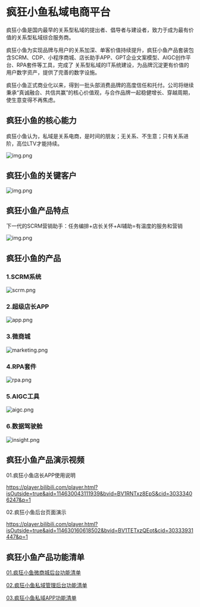 # 疯狂小鱼私域电商平台

疯狂小鱼是国内最早的关系型私域的提出者、倡导者与建设者，致力于成为最有价值的关系型私域综合服务商。

疯狂小鱼为实现品牌与用户的关系加深、单客价值持续提升，疯狂小鱼产品套装包含SCRM、CDP、小程序商城、店长助手APP、GPT企业文案模型、AIGC创作平台、RPA套件等工具，完成了
关系型私域的IT系统建设，为品牌沉淀更有价值的用户数字资产，提供了完善的数字设施。

疯狂小鱼正式商业化以来，得到一批头部消费品牌的高度信任和托付。公司将继续秉承“真诚融合、共信共赢”的核心价值观，与合作品牌一起稳健增长、穿越周期，使生意变得不再焦虑。

## 疯狂小鱼的核心能力

疯狂小鱼认为，私域是关系电商，是时间的朋友；无关系、不生意；只有关系进阶，高位LTV才能持续。

![img.png](assets/base/core.png)

## 疯狂小鱼的关键客户

![img.png](assets/base/brands.png)


## 疯狂小鱼产品特点

下一代的SCRM营销助手：任务编排+店长关怀+AI辅助=有温度的服务和营销

![img.png](assets/base/feature.png)


## 疯狂小鱼的产品

### 1.SCRM系统

![scrm.png](assets/base/scrm.png)


### 2.超级店长APP

![app.png](assets/base/app.png)

### 3.微商城

![marketing.png](assets/base/marketing.png)

### 4.RPA套件

![rpa.png](assets/base/rpa.png)

### 5.AIGC工具

![aigc.png](assets/base/aigc.png)

### 6.数据驾驶舱

![insight.png](assets/base/insight.png)


## 疯狂小鱼产品演示视频

01.疯狂小鱼店长APP使用说明

https://player.bilibili.com/player.html?isOutside=true&aid=114630043111939&bvid=BV1RNTxz8EpS&cid=30333406247&p=1

02.疯狂小鱼后台页面演示

https://player.bilibili.com/player.html?isOutside=true&aid=114630160618502&bvid=BV1TETxzQEot&cid=30333931447&p=1


## 疯狂小鱼产品功能清单

[01.疯狂小鱼微商城后台功能清单](01.%E7%96%AF%E7%8B%82%E5%B0%8F%E9%B1%BC%E5%BE%AE%E5%95%86%E5%9F%8E%E5%90%8E%E5%8F%B0%E5%8A%9F%E8%83%BD%E6%B8%85%E5%8D%95.md)

[02.疯狂小鱼私域管理后台功能清单](02.%E7%96%AF%E7%8B%82%E5%B0%8F%E9%B1%BC%E7%A7%81%E5%9F%9F%E7%AE%A1%E7%90%86%E5%90%8E%E5%8F%B0%E5%8A%9F%E8%83%BD%E6%B8%85%E5%8D%95.md)

[03.疯狂小鱼私域APP功能清单](03.%E7%96%AF%E7%8B%82%E5%B0%8F%E9%B1%BC%E7%A7%81%E5%9F%9FAPP%E5%8A%9F%E8%83%BD%E6%B8%85%E5%8D%95.md)




